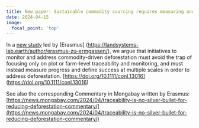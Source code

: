 ```yaml
---
title: New paper: Sustainable commodity sourcing requires measuring and governing land use change at multiple scales
date: 2024-04-15
image:
  focal_point: 'top'
---
```


<!--more-->

In a [new study](https://doi.org/10.1111/conl.13016) led by [Erasmus] (https://landsystems-lab.earth/author/erasmus-zu-ermgassen/), we argue that initiatives to monitor and address commodity-driven deforestation must avoid the trap of focusing only on plot or farm-level traceability and monitoring, and must instead measure progress and define success at multiple scales in order to address deforestation.
[https://doi.org/10.1111/conl.13016] (https://doi.org/10.1111/conl.13016)

See also the corresponding Commentary in Mongabay written by Erasmus: 
[https://news.mongabay.com/2024/04/traceability-is-no-silver-bullet-for-reducing-deforestation-commentary/](https://news.mongabay.com/2024/04/traceability-is-no-silver-bullet-for-reducing-deforestation-commentary/)
